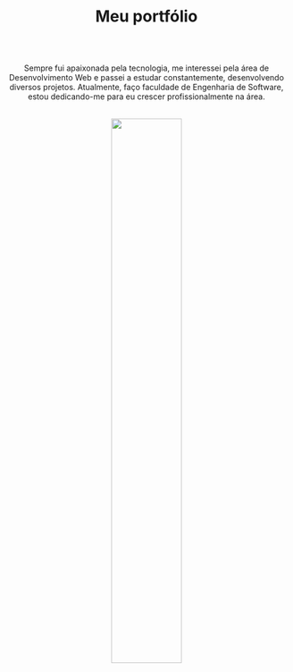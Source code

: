 <h1 align= "center" >Meu portfólio</h1>

<br>
<br>

<p align= "center">
Sempre fui apaixonada pela tecnologia, me interessei pela área de Desenvolvimento Web e passei a estudar
constantemente, desenvolvendo diversos projetos. Atualmente, faço faculdade de Engenharia de Software, estou
dedicando-me para eu crescer profissionalmente na área.
</p>

<br>

<div display="flex"  align= "center">
<img width=50%; src="https://github.com/Michaeleduardoo/My-portfolio/blob/master/image/imgGit.png?raw=true">
</div>
